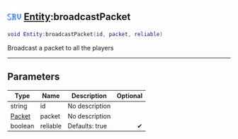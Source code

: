 ## <img src="../../.gitbook/assets/server.png" width="32" height="32" /> [Entity](../entity/README.md):broadcastPacket

```lua
void Entity:broadcastPacket(id, packet, reliable)
```

Broadcast a packet to all the players<br>

-----------------
## Parameters

| Type   | Name | Description | Optional |
| ------ | ---- | ----------- | -------: |
| string | id | No description |  |
| [Packet](../packet/README.md) | packet | No description |  |
| boolean | reliable | Defaults: true | ✔ |
